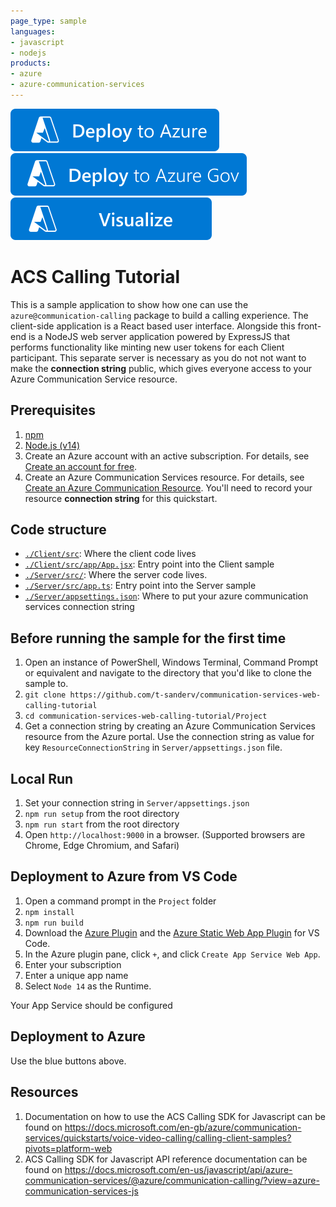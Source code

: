 ```yaml
---
page_type: sample
languages:
- javascript
- nodejs
products:
- azure
- azure-communication-services
---
```


[![Deploy To Azure](https://raw.githubusercontent.com/Azure/azure-quickstart-templates/master/1-CONTRIBUTION-GUIDE/images/deploytoazure.svg?sanitize=true)](https://portal.azure.com/#create/Microsoft.Template/uri/https%3A%2F%2Fraw.githubusercontent.com%2FAzure-Samples%2Fcommunication-services-web-calling-tutorial%2Fmain%2Fdeploy%2Fazuredeploy.json)
[![Deploy To Azure US Gov](https://raw.githubusercontent.com/Azure/azure-quickstart-templates/master/1-CONTRIBUTION-GUIDE/images/deploytoazuregov.svg?sanitize=true)](https://portal.azure.us/#create/Microsoft.Template/uri/https%3A%2F%2Fraw.githubusercontent.com%2FAzure-Samples%2Fcommunication-services-web-calling-tutorial%2Fmain%2Fdeploy%2Fazuredeploy.json)
[![Visualize](https://raw.githubusercontent.com/Azure/azure-quickstart-templates/master/1-CONTRIBUTION-GUIDE/images/visualizebutton.svg?sanitize=true)](http://armviz.io/#/?load=https%3A%2F%2Fraw.githubusercontent.com%2FAzure-Samples%2Fcommunication-services-web-calling-tutorial%2Fmain%2Fdeploy%2Fazuredeploy.json)


# ACS Calling Tutorial

This is a sample application to show how one can use the `azure@communication-calling` package to build a calling experience.
The client-side application is a React based user interface. Alongside this front-end is a NodeJS web server application powered by ExpressJS that performs functionality like minting new user tokens for each Client participant. This separate server is necessary as you do not not want to make the **connection string** public, which gives everyone access to your Azure Communication Service resource.

## Prerequisites

1. [npm](https://www.npmjs.com/get-npm)
2. [Node.js (v14)](https://nodejs.org/en/download/)
3.  Create an Azure account with an active subscription. For details, see [Create an account for free](https://azure.microsoft.com/free/?WT.mc_id=A261C142F).
4. Create an Azure Communication Services resource. For details, see [Create an Azure Communication Resource](https://docs.microsoft.com/azure/communication-services/quickstarts/create-communication-resource). You'll need to record your resource **connection string** for this quickstart.

## Code structure
- [`./Client/src`](./Client/src): Where the client code lives
- [`./Client/src/app/App.jsx`](./Client/src/app/App.jsx): Entry point into the Client sample 
- [`./Server/src/`](./Server/src/): Where the server code lives.
- [`./Server/src/app.ts`](./Server/src/app.ts): Entry point into the Server sample
- [`./Server/appsettings.json`](./Server/appsettings.json): Where to put your azure communication services connection string

## Before running the sample for the first time
1. Open an instance of PowerShell, Windows Terminal, Command Prompt or equivalent and navigate to the directory that you'd like to clone the sample to.
2. `git clone https://github.com/t-sanderv/communication-services-web-calling-tutorial`
3. `cd communication-services-web-calling-tutorial/Project`
4. Get a connection string by creating an Azure Communication Services resource from the Azure portal. Use the connection string as value for key `ResourceConnectionString` in `Server/appsettings.json` file.

## Local Run
1. Set your connection string in `Server/appsettings.json`
2. `npm run setup` from the root directory
3. `npm run start` from the root directory
4. Open `http://localhost:9000` in a browser. (Supported browsers are Chrome, Edge Chromium, and Safari)


## Deployment to Azure from VS Code
1. Open a command prompt in the `Project` folder
2. `npm install`
3. `npm run build`
4. Download the [Azure Plugin](https://marketplace.visualstudio.com/items?itemName=ms-azuretools.vscode-azureresourcegroups) and the [Azure Static Web App Plugin](https://marketplace.visualstudio.com/items?itemName=ms-azuretools.vscode-azurestaticwebapps) for VS Code.
5. In the Azure plugin pane, click `+`, and click `Create App Service Web App`.
6. Enter your subscription
7. Enter a unique app name
8. Select `Node 14` as the Runtime.

Your App Service should be configured

## Deployment to Azure

Use the blue buttons above.

## Resources

1. Documentation on how to use the ACS Calling SDK for Javascript can be found on https://docs.microsoft.com/en-gb/azure/communication-services/quickstarts/voice-video-calling/calling-client-samples?pivots=platform-web
2. ACS Calling SDK for Javascript API reference documentation can be found on https://docs.microsoft.com/en-us/javascript/api/azure-communication-services/@azure/communication-calling/?view=azure-communication-services-js
